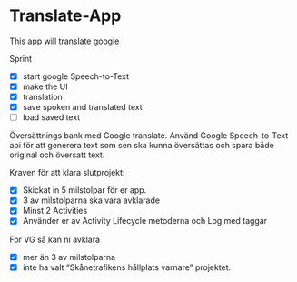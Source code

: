 # Translate-App
This app will translate google

Sprint
- [x] start google Speech-to-Text
- [x] make the UI
- [x] translation
- [x] save spoken and translated text
- [ ] load saved text

Översättnings bank med Google translate. Använd Google Speech-to-Text api för att 
generera text som sen ska kunna översättas och spara både original och översatt text.

Kraven för att klara slutprojekt:
- [x] Skickat in 5 milstolpar för er app.
- [x] 3 av milstolparna ska vara avklarade
- [x] Minst 2 Activities
- [x] Använder er av Activity Lifecycle metoderna och Log med taggar

För VG så kan ni avklara 
- [x] mer än 3 av milstolparna 
- [x] inte ha valt “Skånetrafikens hållplats varnare” projektet.

